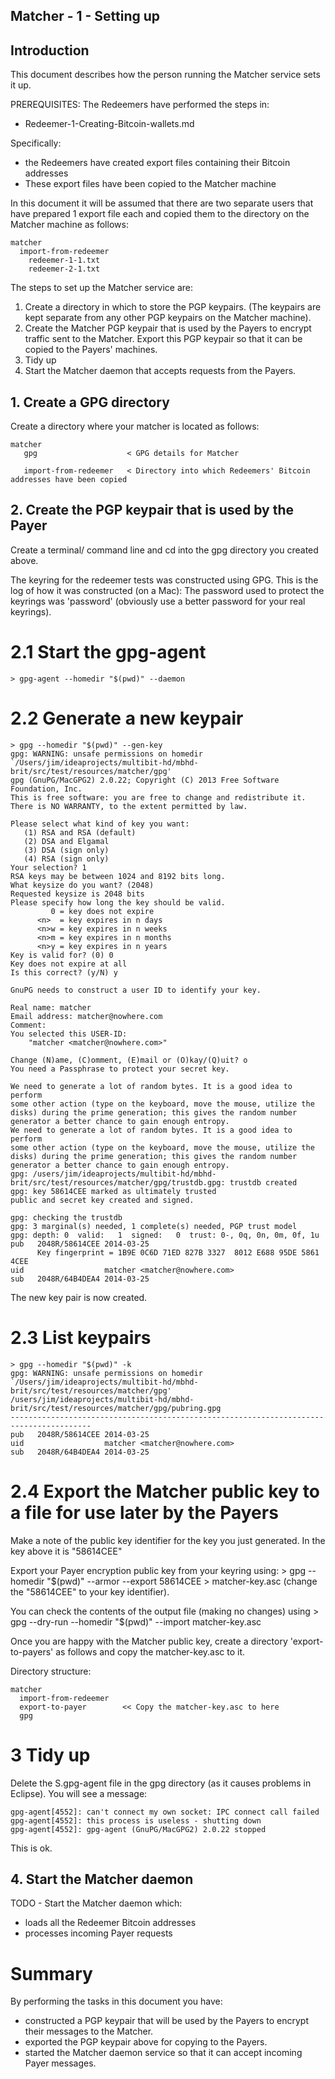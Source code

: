 ## Matcher - 1 - Setting up

## Introduction
This document describes how the person running the Matcher service sets it up.

PREREQUISITES:
The Redeemers have performed the steps in:
+ Redeemer-1-Creating-Bitcoin-wallets.md

Specifically:
+ the Redeemers have created export files containing their Bitcoin addresses
+ These export files have been copied to the Matcher machine

In this document it will be assumed that there are two separate users that have prepared
1 export file each and copied them to the directory on the Matcher machine as follows:


    matcher
      import-from-redeemer
        redeemer-1-1.txt
        redeemer-2-1.txt

The steps to set up the Matcher service are:

1) Create a directory in which to store the PGP keypairs.
   (The keypairs are kept separate from any other PGP keypairs on the Matcher machine).
2) Create the Matcher PGP keypair that is used by the Payers to encrypt traffic sent to the Matcher.
   Export this PGP keypair so that it can be copied to the Payers' machines.
3) Tidy up
4) Start the Matcher daemon that accepts requests from the Payers.


## 1. Create a GPG directory
Create a directory where your matcher is located as follows:

    matcher
       gpg                    < GPG details for Matcher

       import-from-redeemer   < Directory into which Redeemers' Bitcoin addresses have been copied


## 2. Create the PGP keypair that is used by the Payer
Create a terminal/ command line and cd into the gpg directory you created above.

The keyring for the redeemer tests was constructed using GPG.
This is the log of how it was constructed (on a Mac):
The password used to protect the keyrings was 'password' (obviously use a better password for your real
keyrings).

# 2.1 Start the gpg-agent
    > gpg-agent --homedir "$(pwd)" --daemon

# 2.2 Generate a new keypair
    > gpg --homedir "$(pwd)" --gen-key
    gpg: WARNING: unsafe permissions on homedir `/Users/jim/ideaprojects/multibit-hd/mbhd-brit/src/test/resources/matcher/gpg'
    gpg (GnuPG/MacGPG2) 2.0.22; Copyright (C) 2013 Free Software Foundation, Inc.
    This is free software: you are free to change and redistribute it.
    There is NO WARRANTY, to the extent permitted by law.

    Please select what kind of key you want:
       (1) RSA and RSA (default)
       (2) DSA and Elgamal
       (3) DSA (sign only)
       (4) RSA (sign only)
    Your selection? 1
    RSA keys may be between 1024 and 8192 bits long.
    What keysize do you want? (2048)
    Requested keysize is 2048 bits
    Please specify how long the key should be valid.
             0 = key does not expire
          <n>  = key expires in n days
          <n>w = key expires in n weeks
          <n>m = key expires in n months
          <n>y = key expires in n years
    Key is valid for? (0) 0
    Key does not expire at all
    Is this correct? (y/N) y
                        
    GnuPG needs to construct a user ID to identify your key.

    Real name: matcher
    Email address: matcher@nowhere.com
    Comment:
    You selected this USER-ID:
        "matcher <matcher@nowhere.com>"

    Change (N)ame, (C)omment, (E)mail or (O)kay/(Q)uit? o
    You need a Passphrase to protect your secret key.

    We need to generate a lot of random bytes. It is a good idea to perform
    some other action (type on the keyboard, move the mouse, utilize the
    disks) during the prime generation; this gives the random number
    generator a better chance to gain enough entropy.
    We need to generate a lot of random bytes. It is a good idea to perform
    some other action (type on the keyboard, move the mouse, utilize the
    disks) during the prime generation; this gives the random number
    generator a better chance to gain enough entropy.
    gpg: /users/jim/ideaprojects/multibit-hd/mbhd-brit/src/test/resources/matcher/gpg/trustdb.gpg: trustdb created
    gpg: key 58614CEE marked as ultimately trusted
    public and secret key created and signed.

    gpg: checking the trustdb
    gpg: 3 marginal(s) needed, 1 complete(s) needed, PGP trust model
    gpg: depth: 0  valid:   1  signed:   0  trust: 0-, 0q, 0n, 0m, 0f, 1u
    pub   2048R/58614CEE 2014-03-25
          Key fingerprint = 1B9E 0C6D 71ED 827B 3327  8012 E688 95DE 5861 4CEE
    uid                  matcher <matcher@nowhere.com>
    sub   2048R/64B4DEA4 2014-03-25

The new key pair is now created.

# 2.3 List keypairs

    > gpg --homedir "$(pwd)" -k
    gpg: WARNING: unsafe permissions on homedir `/Users/jim/ideaprojects/multibit-hd/mbhd-brit/src/test/resources/matcher/gpg'
    /users/jim/ideaprojects/multibit-hd/mbhd-brit/src/test/resources/matcher/gpg/pubring.gpg
    ----------------------------------------------------------------------------------------
    pub   2048R/58614CEE 2014-03-25
    uid                  matcher <matcher@nowhere.com>
    sub   2048R/64B4DEA4 2014-03-25

# 2.4 Export the Matcher public key to a file for use later by the Payers
Make a note of the public key identifier for the key you just generated.
In the key above it is "58614CEE"

Export your Payer encryption public key from your keyring using:
    > gpg --homedir "$(pwd)" --armor --export 58614CEE > matcher-key.asc
    (change the "58614CEE" to your key identifier).

You can check the contents of the output file (making no changes) using
    > gpg --dry-run --homedir "$(pwd)" --import matcher-key.asc

Once you are happy with the Matcher public key, create a directory 'export-to-payers' as follows
and copy the matcher-key.asc to it.

Directory structure:

    matcher
      import-from-redeemer
      export-to-payer        << Copy the matcher-key.asc to here
      gpg

# 3 Tidy up
Delete the S.gpg-agent file in the gpg directory (as it causes problems in Eclipse).
You will see a message:

    gpg-agent[4552]: can't connect my own socket: IPC connect call failed
    gpg-agent[4552]: this process is useless - shutting down
    gpg-agent[4552]: gpg-agent (GnuPG/MacGPG2) 2.0.22 stopped

This is ok.

## 4. Start the Matcher daemon
TODO - Start the Matcher daemon which:
+ loads all the Redeemer Bitcoin addresses
+ processes incoming Payer requests

# Summary
By performing the tasks in this document you have:
 + constructed a PGP keypair that will be used by the Payers to encrypt their messages to the Matcher.
 + exported the PGP keypair above for copying to the Payers.
 + started the Matcher daemon service so that it can accept incoming Payer messages.
